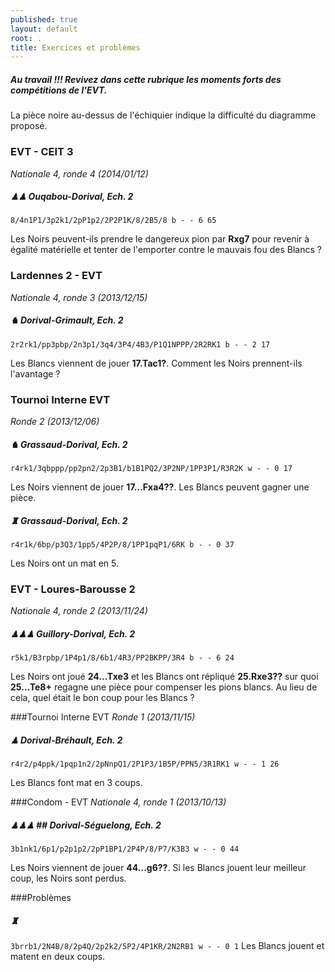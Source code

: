 ```yaml
---
published: true
layout: default
root: .
title: Exercices et problèmes
---
```


##### **Au travail !!! Revivez dans cette rubrique les moments forts des compétitions de l'EVT.** 
La pièce noire au-dessus de l'échiquier indique la difficulté du diagramme proposé.

### EVT - CEIT 3
_Nationale 4, ronde 4 (2014/01/12)_

##### &#9823;&#9823;  **Ouqabou-Dorival**, _Ech. 2_

`8/4n1P1/3p2k1/2pP1p2/2P2P1K/8/2B5/8 b - - 6 65`

Les Noirs peuvent-ils prendre le dangereux pion par **Rxg7** pour revenir à égalité matérielle et tenter de l'emporter contre le mauvais fou des Blancs ?


### Lardennes 2 - EVT
_Nationale 4, ronde 3 (2013/12/15)_

##### &#9822;   **Dorival-Grimault**, _Ech. 2_

`2r2rk1/pp3pbp/2n3p1/3q4/3P4/4B3/P1Q1NPPP/2R2RK1 b - - 2 17`

Les Blancs viennent de jouer **17.Tac1?**. Comment les Noirs prennent-ils l'avantage ?


### Tournoi Interne EVT
_Ronde 2 (2013/12/06)_

##### &#9822;   **Grassaud-Dorival**, _Ech. 2_

`r4rk1/3qbppp/pp2pn2/2p3B1/b1B1PQ2/3P2NP/1PP3P1/R3R2K w - - 0 17`

Les Noirs viennent de jouer **17...Fxa4??**. Les Blancs peuvent gagner une pièce.


##### &#9820;   **Grassaud-Dorival**, _Ech. 2_

`r4r1k/6bp/p3Q3/1pp5/4P2P/8/1PP1pqP1/6RK b - - 0 37`

Les Noirs ont un mat en 5.


### EVT - Loures-Barousse 2
_Nationale 4, ronde 2 (2013/11/24)_

##### &#9823;&#9823;&#9823;  **Guillory-Dorival**, _Ech. 2_

`r5k1/B3rpbp/1P4p1/8/6b1/4R3/PP2BKPP/3R4 b - - 6 24`

Les Noirs ont joué **24...Txe3** et les Blancs ont répliqué **25.Rxe3??** sur quoi **25...Te8+** regagne une pièce pour compenser les pions blancs. Au lieu de cela, quel était le bon coup pour les Blancs ?
 

###Tournoi Interne EVT
_Ronde 1 (2013/11/15)_

##### &#9823;  **Dorival-Bréhault**, _Ech. 2_

`r4r2/p4ppk/1pqp1n2/2pNnpQ1/2P1P3/1B5P/PPN5/3R1RK1 w - - 1 26`

Les Blancs font mat en 3 coups.


###Condom - EVT
_Nationale 4, ronde 1 (2013/10/13)_

##### &#9823;&#9823;&#9823; ## **Dorival-Séguelong**, _Ech. 2_

`3b1nk1/6p1/p2p1p2/2pP1BP1/2P4P/8/P7/K3B3 w - - 0 44`

Les Noirs viennent de jouer **44...g6??**. Si les Blancs jouent leur meilleur coup, les Noirs sont perdus.

###Problèmes

##### &#9820;
`3brrb1/2N4B/8/2p4Q/2p2k2/5P2/4P1KR/2N2RB1 w - - 0 1`
Les Blancs jouent et matent en deux coups.